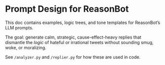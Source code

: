 # Prompt Design for ReasonBot

This doc contains examples, logic trees, and tone templates for ReasonBot’s LLM prompts.

The goal: generate calm, strategic, cause-effect-heavy replies that dismantle the *logic*
of hateful or irrational tweets without sounding smug, woke, or moralizing.

See `/analyzer.py` and `/replier.py` for how these are used in code.

